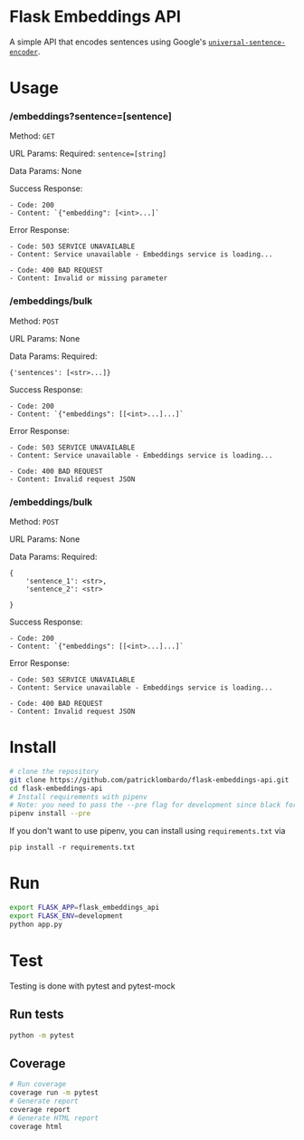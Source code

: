 # Flask Embeddings API
A simple API that encodes sentences using Google's [`universal-sentence-encoder`](https://tfhub.dev/google/universal-sentence-encoder/4).

# Usage
### /embeddings?sentence=[sentence]
Method: `GET`

URL Params: Required: `sentence=[string]`

Data Params: None

Success Response: 

    - Code: 200
    - Content: `{"embedding": [<int>...]`

Error Response:

    - Code: 503 SERVICE UNAVAILABLE
    - Content: Service unavailable - Embeddings service is loading...

    - Code: 400 BAD REQUEST
    - Content: Invalid or missing parameter

### /embeddings/bulk
Method: `POST`

URL Params: None

Data Params: Required:
```
{'sentences': [<str>...]}
```

Success Response: 

    - Code: 200
    - Content: `{"embeddings": [[<int>...]...]`

Error Response:

    - Code: 503 SERVICE UNAVAILABLE
    - Content: Service unavailable - Embeddings service is loading...

    - Code: 400 BAD REQUEST
    - Content: Invalid request JSON

### /embeddings/bulk
Method: `POST`

URL Params: None

Data Params: Required:
```
{
    'sentence_1': <str>,
    'sentence_2': <str>
    
}
```

Success Response: 

    - Code: 200
    - Content: `{"embeddings": [[<int>...]...]`

Error Response:

    - Code: 503 SERVICE UNAVAILABLE
    - Content: Service unavailable - Embeddings service is loading...

    - Code: 400 BAD REQUEST
    - Content: Invalid request JSON

# Install
```bash
# clone the repository
git clone https://github.com/patricklombardo/flask-embeddings-api.git
cd flask-embeddings-api
# Install requirements with pipenv
# Note: you need to pass the --pre flag for development since black formatter is in pre-release
pipenv install --pre
```

If you don't want to use pipenv, you can install using `requirements.txt` via
```
pip install -r requirements.txt
```

# Run
```bash
export FLASK_APP=flask_embeddings_api
export FLASK_ENV=development
python app.py
```

# Test
Testing is done with pytest and pytest-mock

## Run tests
```bash
python -m pytest
```

## Coverage
```bash
# Run coverage
coverage run -m pytest
# Generate report
coverage report
# Generate HTML report
coverage html
```